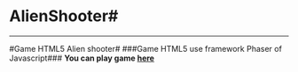 # AlienShooter#
----
#Game HTML5 Alien shooter#
###Game HTML5 use framework Phaser of Javascript###
**You can play game [here](https://truongvanhung.000webhostapp.com/)**

